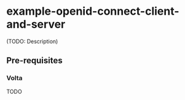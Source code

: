 # example-openid-connect-client-and-server

(TODO: Description)

## Pre-requisites

### Volta

TODO
